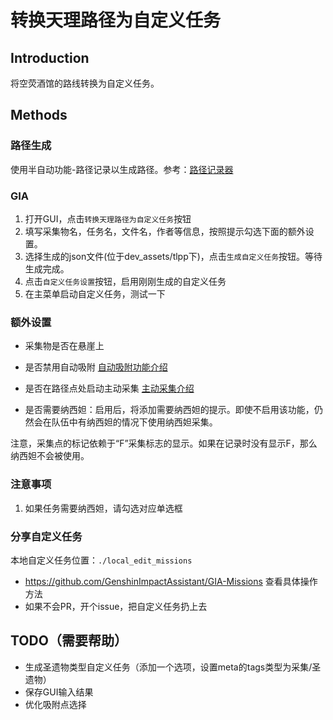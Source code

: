 # 转换天理路径为自定义任务

## Introduction

将空荧酒馆的路线转换为自定义任务。

## Methods

### 路径生成

使用半自动功能-路径记录以生成路径。参考：[路径记录器](dev/record_path.md)

### GIA

1. 打开GUI，点击`转换天理路径为自定义任务`按钮
2. 填写采集物名，任务名，文件名，作者等信息，按照提示勾选下面的额外设置。
3. 选择生成的json文件(位于dev_assets/tlpp下)，点击`生成自定义任务`按钮。等待生成完成。
4. 点击`自定义任务设置`按钮，启用刚刚生成的自定义任务
5. 在主菜单启动自定义任务，测试一下

### 额外设置

- 采集物是否在悬崖上

- 是否禁用自动吸附 [自动吸附功能介绍](../zh_CN/dev/TianLiCopilot.md)

- 是否在路径点处启动主动采集 [主动采集介绍](../zh_CN/dev/TianLiCopilot.md)

- 是否需要纳西妲：启用后，将添加需要纳西妲的提示。即使不启用该功能，仍然会在队伍中有纳西妲的情况下使用纳西妲采集。

注意，采集点的标记依赖于“F”采集标志的显示。如果在记录时没有显示F，那么纳西妲不会被使用。

### 注意事项

1. 如果任务需要纳西妲，请勾选对应单选框

### 分享自定义任务

本地自定义任务位置：`./local_edit_missions`

- https://github.com/GenshinImpactAssistant/GIA-Missions 查看具体操作方法
- 如果不会PR，开个issue，把自定义任务扔上去

## TODO（需要帮助）

- 生成圣遗物类型自定义任务（添加一个选项，设置meta的tags类型为采集/圣遗物）
- 保存GUI输入结果
- 优化吸附点选择
